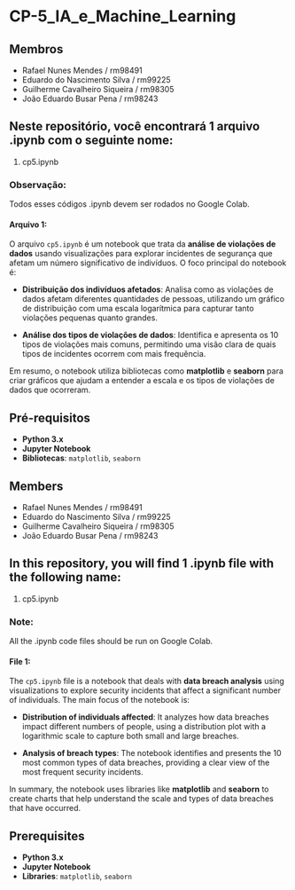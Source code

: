 # CP-5_IA_e_Machine_Learning

## Membros

* Rafael Nunes Mendes / rm98491
* Eduardo do Nascimento Silva / rm99225
* Guilherme Cavalheiro Siqueira / rm98305
* João Eduardo Busar Pena / rm98243

## Neste repositório, você encontrará 1 arquivo .ipynb com o seguinte nome:

1. cp5.ipynb

### Observação: 
Todos esses códigos .ipynb devem ser rodados no Google Colab.

#### Arquivo 1:
O arquivo `cp5.ipynb` é um notebook que trata da **análise de violações de dados** usando visualizações para explorar incidentes de segurança que afetam um número significativo de indivíduos. O foco principal do notebook é:

- **Distribuição dos indivíduos afetados**: Analisa como as violações de dados afetam diferentes quantidades de pessoas, utilizando um gráfico de distribuição com uma escala logarítmica para capturar tanto violações pequenas quanto grandes.

- **Análise dos tipos de violações de dados**: Identifica e apresenta os 10 tipos de violações mais comuns, permitindo uma visão clara de quais tipos de incidentes ocorrem com mais frequência.

Em resumo, o notebook utiliza bibliotecas como **matplotlib** e **seaborn** para criar gráficos que ajudam a entender a escala e os tipos de violações de dados que ocorreram.

## Pré-requisitos

- **Python 3.x**
- **Jupyter Notebook**
- **Bibliotecas**: `matplotlib`, `seaborn`


## Members

* Rafael Nunes Mendes / rm98491
* Eduardo do Nascimento Silva / rm99225
* Guilherme Cavalheiro Siqueira / rm98305
* João Eduardo Busar Pena / rm98243

## In this repository, you will find 1 .ipynb file with the following name:

1. cp5.ipynb

### Note: 
All the .ipynb code files should be run on Google Colab.

#### File 1:
The `cp5.ipynb` file is a notebook that deals with **data breach analysis** using visualizations to explore security incidents that affect a significant number of individuals. The main focus of the notebook is:

- **Distribution of individuals affected**: It analyzes how data breaches impact different numbers of people, using a distribution plot with a logarithmic scale to capture both small and large breaches.

- **Analysis of breach types**: The notebook identifies and presents the 10 most common types of data breaches, providing a clear view of the most frequent security incidents.

In summary, the notebook uses libraries like **matplotlib** and **seaborn** to create charts that help understand the scale and types of data breaches that have occurred.

## Prerequisites

- **Python 3.x**
- **Jupyter Notebook**
- **Libraries**: `matplotlib`, `seaborn`




